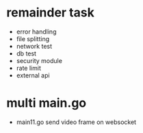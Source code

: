 # remainder task
- error handling
- file splitting
- network test
- db test
- security module
- rate limit
- external api

# multi main.go
- main11.go send video frame on websocket